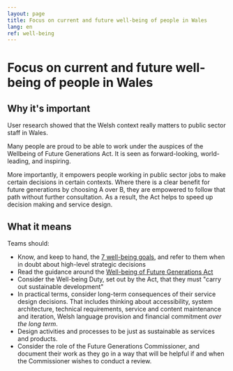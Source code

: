 ```yaml
---
layout: page
title: Focus on current and future well-being of people in Wales
lang: en
ref: well-being
---
```


# Focus on current and future well-being of people in Wales


## Why it's important

User research showed that the Welsh context really matters to public sector staff in Wales.

Many people are proud to be able to work under the auspices of the Wellbeing of Future Generations Act. It is seen as forward-looking, world-leading, and inspiring.

More importantly, it empowers people working in public sector jobs to make certain decisions in certain contexts. Where there is a clear benefit for future generations by choosing A over B, they are empowered to follow that path without further consultation. As a result, the Act helps to speed up decision making and service design.


## What it means

Teams should:



*   Know, and keep to hand, the [7 well-being goals](https://gov.wales/well-being-wales-2019), and refer to them when in doubt about high-level strategic decisions
*   Read the guidance around the [Well-being of Future Generations Act](https://gov.wales/well-being-future-generations-wales-act-2015-guidance)
*   Consider the Well-being Duty, set out by the Act, that they must "carry out sustainable development"
*   In practical terms, consider long-term consequences of their service design decisions. That includes thinking about accessibility, system architecture, technical requirements, service and content maintenance and iteration, Welsh language provision and financial commitment _over the long term_.
*   Design activities and processes to be just as sustainable as services and products.
*   Consider the role of the Future Generations Commissioner, and document their work as they go in a way that will be helpful if and when the Commissioner wishes to conduct a review.
